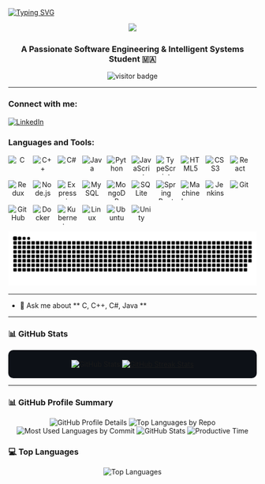 <a align="center" href="https://git.io/typing-svg">
  <img src="https://readme-typing-svg.demolab.com?font=Fira+Code&pause=1000&color=C0F700&width=435&lines=Hi+%F0%9F%91%8B%2C+I'm+Mohamed+BARBYCH!" alt="Typing SVG" />
</a>


<p align="center">
  <img src="https://user-images.githubusercontent.com/74038190/212749695-a6817c5a-a794-462b-afca-1b5ce7dd5e63.gif" width="500">
</p>


<h3 align="center">A Passionate Software Engineering & Intelligent Systems Student 🇲🇦</h3>

<p align="center">
  <img src="https://visitor-badge.laobi.icu/badge?page_id=MohamedBarbych.MohamedBarbych" alt="visitor badge" />
</p>

---
<h3 align="left">Connect with me:</h3>
<p align="left">

<a href="https://www.linkedin.com/in/mohamed-barbych-42217b276" target="_blank">
  <img align="center" src="https://raw.githubusercontent.com/rahuldkjain/github-profile-readme-generator/master/src/images/icons/Social/linked-in-alt.svg" alt="LinkedIn" height="30" width="40" />
</a>
</p>





<h3 align="left">Languages and Tools:</h3>
<p align="center" style="display: flex; flex-wrap: wrap; gap: 10px;">
  <!-- Core Programming Languages -->
  <img src="https://skillicons.dev/icons?i=c" alt="C" width="40" height="40"/>
  <img src="https://skillicons.dev/icons?i=cpp" alt="C++" width="40" height="40"/>
  <img src="https://skillicons.dev/icons?i=cs" alt="C#" width="40" height="40"/>
  <img src="https://skillicons.dev/icons?i=java" alt="Java" width="40" height="40"/>
  <img src="https://skillicons.dev/icons?i=py" alt="Python" width="40" height="40"/>
  <img src="https://skillicons.dev/icons?i=js" alt="JavaScript" width="40" height="40"/>
  <img src="https://skillicons.dev/icons?i=ts" alt="TypeScript" width="40" height="40"/>

  <!-- Web Development Tools -->
  <img src="https://skillicons.dev/icons?i=html" alt="HTML5" width="40" height="40"/>
  <img src="https://skillicons.dev/icons?i=css" alt="CSS3" width="40" height="40"/>
  <img src="https://skillicons.dev/icons?i=react" alt="React" width="40" height="40"/>
  <img src="https://skillicons.dev/icons?i=redux" alt="Redux" width="40" height="40"/>
  <img src="https://skillicons.dev/icons?i=nodejs" alt="Node.js" width="40" height="40"/>
  <img src="https://skillicons.dev/icons?i=express" alt="Express.js" width="40" height="40"/>
  
  <!-- Databases -->
  <img src="https://skillicons.dev/icons?i=mysql" alt="MySQL" width="40" height="40"/>
  <img src="https://skillicons.dev/icons?i=mongodb" alt="MongoDB" width="40" height="40"/>
  <img src="https://skillicons.dev/icons?i=sqlite" alt="SQLite" width="40" height="40"/>

  <!-- Other Technologies -->
  <img src="https://skillicons.dev/icons?i=spring" alt="Spring Boot" width="40" height="40"/>
  <img src="https://skillicons.dev/icons?i=tensorflow" alt="Machine Learning" width="40" height="40"/>
  <img src="https://skillicons.dev/icons?i=jenkins" alt="Jenkins" width="40" height="40"/>
  <img src="https://skillicons.dev/icons?i=git" alt="Git" width="40" height="40"/>
  <img src="https://skillicons.dev/icons?i=github" alt="GitHub" width="40" height="40"/>
  <img src="https://skillicons.dev/icons?i=docker" alt="Docker" width="40" height="40"/>
  <img src="https://skillicons.dev/icons?i=kubernetes" alt="Kubernetes" width="40" height="40"/>
  <img src="https://skillicons.dev/icons?i=linux" alt="Linux" width="40" height="40"/>
  <img src="https://skillicons.dev/icons?i=ubuntu" alt="Ubuntu" width="40" height="40"/>
  <img src="https://skillicons.dev/icons?i=unity" alt="Unity" width="40" height="40"/>
</p>


<picture>
  <source media="(prefers-color-scheme: dark)" srcset="https://raw.githubusercontent.com/platane/platane/output/github-contribution-grid-snake-dark.svg">
  <source media="(prefers-color-scheme: light)" srcset="https://raw.githubusercontent.com/platane/platane/output/github-contribution-grid-snake.svg">
  <img alt="github contribution grid snake animation" src="https://raw.githubusercontent.com/platane/platane/output/github-contribution-grid-snake.svg">
</picture>

---

- 💬 Ask me about ** C, C++, C#, Java **

---

### 📊 GitHub Stats
<div align="center" style="background-color: #0d1117; padding: 20px; border-radius: 10px;">
  <img src="https://github-readme-stats.vercel.app/api?username=MohamedBarbych&show_icons=true&theme=chartreuse-dark&custom_title=Mohamed's%20GitHub%20Stats" alt="GitHub Stats" width="48%" />
  <a href="https://git.io/streak-stats">
    <img src="https://streak-stats.demolab.com?user=MohamedBarbych&theme=blue-green" alt="GitHub Streak Stats" width="48%" />
  </a>
</div>






---

### 📊 GitHub Profile Summary

<p align="center">
  <!-- Profile Details Card -->
  <img src="http://github-profile-summary-cards.vercel.app/api/cards/profile-details?username=MohamedBarbych&theme=ayu_mirage" alt="GitHub Profile Details" />
  
  <!-- Languages and Stats Cards Row -->
  <img src="http://github-profile-summary-cards.vercel.app/api/cards/repos-per-language?username=MohamedBarbych&theme=ayu_mirage" alt="Top Languages by Repo" />
  <img src="http://github-profile-summary-cards.vercel.app/api/cards/most-commit-language?username=MohamedBarbych&theme=ayu_mirage" alt="Most Used Languages by Commit" />
  
  <!-- Stats and Productive Time Cards Row -->
  <img src="http://github-profile-summary-cards.vercel.app/api/cards/stats?username=MohamedBarbych&theme=ayu_mirage" alt="GitHub Stats" />
  <img src="http://github-profile-summary-cards.vercel.app/api/cards/productive-time?username=MohamedBarbych&theme=ayu_mirage&utcOffset=8" alt="Productive Time" />
</p>

### 💻 Top Languages
<div align="center">
  <img src="https://github-readme-stats.vercel.app/api/top-langs/?username=MohamedBarbych&layout=compact&theme=chartreuse-dark" alt="Top Languages" />
</div>

